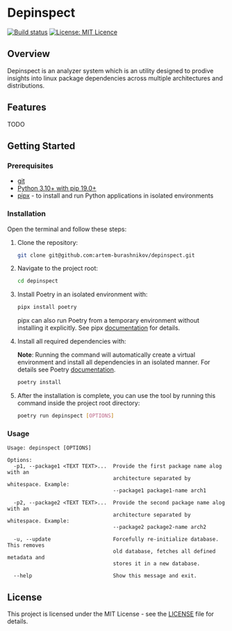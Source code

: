 # Depinspect

[![Build status](https://github.com/artem-burashnikov/depinspect/actions/workflows/ci.yml/badge.svg)](https://github.com/artem-burashnikov/depinspect/actions/workflows/ci.yml?branch=dev)
[![License: MIT Licence](https://img.shields.io/badge/license-MIT-blue)](https://github.com/artem-burashnikov/depinspect/blob/main/LICENSE)

## Overview

Depinspect is an analyzer system which is an utility designed to prodive insights into linux package dependencies across multiple architectures and distributions.

## Features

TODO

## Getting Started

### Prerequisites

- [git](https://git-scm.com/book/en/v2/Getting-Started-Installing-Git)
- [Python 3.10+ with pip 19.0+](https://wiki.python.org/moin/BeginnersGuide/Download)
- [pipx](https://pypa.github.io/pipx/#install-pipx) - to install and run Python applications in isolated environments

### Installation

Open the terminal and follow these steps:

1. Clone the repository:

    ```sh
    git clone git@github.com:artem-burashnikov/depinspect.git
    ```

2. Navigate to the project root:

    ```sh
    cd depinspect
    ```

3. Install Poetry in an isolated environment with:

    ```sh
    pipx install poetry
    ```

    pipx can also run Poetry from a temporary environment without installing it explicitly. See pipx [documentation](https://pypa.github.io/pipx/docs/) for details.

4. Install all required dependencies with:

    **Note**: Running the command will automatically create a virtual environment and install all dependencies in an isolated manner. For details see Poetry [documentation](https://python-poetry.org/docs/cli/#install).

    ```sh
    poetry install
    ```

5. After the installation is complete, you can use the tool by running this command inside the project root directory:

    ```sh
    poetry run depinspect [OPTIONS]
    ```

### Usage

```ignorelang
Usage: depinspect [OPTIONS]

Options:
  -p1, --package1 <TEXT TEXT>...  Provide the first package name alog with an
                                  architecture separated by whitespace. Example:
                                  --package1 package1-name arch1

  -p2, --package2 <TEXT TEXT>...  Provide the second package name alog with an
                                  architecture separated by whitespace. Example:
                                  --package2 package2-name arch2

  -u, --update                    Forcefully re-initialize database. This removes
                                  old database, fetches all defined metadata and
                                  stores it in a new database.
                                  
  --help                          Show this message and exit.
```

## License

This project is licensed under the MIT License - see the [LICENSE](LICENSE) file for details.
